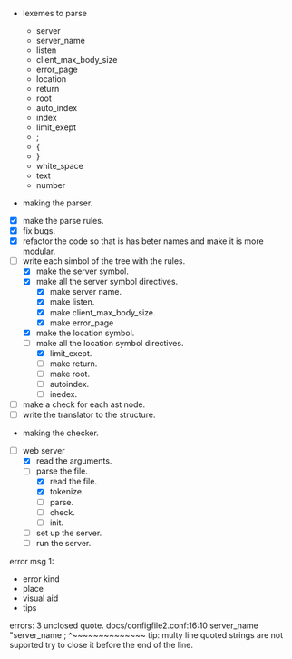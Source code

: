 - lexemes to parse
	- server
	- server_name
	- listen
	- client_max_body_size
	- error_page
	- location
	- return
	- root
	- auto_index
	- index
	- limit_exept
	- ;
	- {
	- }
	- white_space
	- text
	- number

- making the parser.
- [x] make the parse rules.
- [x] fix bugs.
- [x] refactor the code so that is has beter names and make it is more modular.
- [ ] write each simbol of the tree with the rules.
	- [x] make the server symbol.
	- [x] make all the server symbol directives.
		- [x] make server name.
		- [x] make listen.
		- [x] make client_max_body_size.
		- [x] make error_page
	- [x] make the location symbol.
	- [ ] make all the location symbol directives.
		- [x] limit_exept.
		- [ ] make return.
		- [ ] make root.
		- [ ] autoindex.
		- [ ] inedex.
- [ ] make a check for each ast node.
- [ ] write the translator to the structure.

- making the checker.

- [ ] web server
	- [x] read the arguments.
	- [ ] parse the file.
		- [x] read the file.
		- [x] tokenize.
		- [ ] parse.
		- [ ] check.
		- [ ] init.
	- [ ] set up the server.
	- [ ] run the server.

error msg 1:
- error kind
- place
- visual aid
- tips










errors: 3
unclosed quote.
docs/configfile2.conf:16:10
	server_name "server_name ;
				^~~~~~~~~~~~~~~
tip: multy line quoted strings are not suported try to close it before the end of the line.



